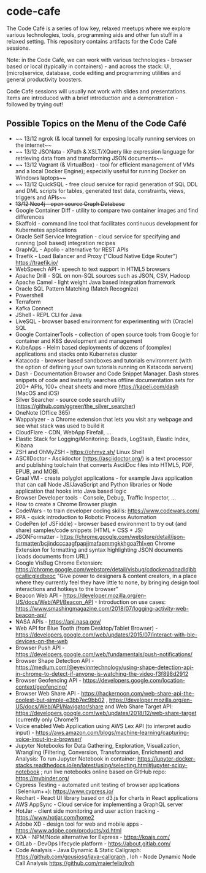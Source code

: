 # code-cafe
The Code Café is a series of low key, relaxed meetups where we explore various technologies, tools, programming aids and other fun stuff in a relaxed setting. This repository contains artifacts for the Code Café sessions.

Note: in the Code Café, we can work with various technologies - browser based or local (typically in containers) - and across the stack: UI, (micro)service, database, code editing and programming utilities and general productivity boosters. 

Code Café sessions will usually not work with slides and presentations. Items are introduced with a brief introduction and a demonstration - followed by trying out!

## Possible Topics on the Menu of the Code Café

* ~~ 13/12 ngrok (& local tunnel) for exposing locally running services on the internet~~
* ~~ 13/12 JSONata - XPath & XSLT/XQuery like expression language for retrieving data from and transforming JSON documents~~
* ~~ 13/12 Vagrant (& VirtualBox) - tool for efficient management of VMs and a local Docker Engine); especially useful for running Docker on Windows laptops~~
* ~~ 13/12 QuickSQL - free cloud service for rapid generation of SQL DDL and DML scripts for tables, generated test data, constraints, views, triggers and APIs~~
* ~~13/12 Neo4j - open source Graph Database~~
* Google Container Diff - utility to compare two container images and find differences
* Skaffold - command line tool that facilitates continuous development for Kubernetes applications
* Oracle Self Service Integration - cloud service for specifying and running (poll based) integration recipes
* GraphQL - Apollo - alternative for REST APIs
* Traefik - Load Balancer and Proxy ("Cloud Native Edge Router") https://traefik.io/
* WebSpeech API - speech to text support in HTML5 browsers
* Apache Drill - SQL on non-SQL sources such as JSON, CSV, Hadoop 
* Apache Camel - light weight Java based integration framework
* Oracle SQL Pattern Matching (Match Recognize)
* Powershell
* Terraform
* Kafka Connect
* JShell - REPL CLI for Java
* LiveSQL - browser based environment for experimenting with (Oracle) SQL
* Google ContainerTools - collection of open source tools from Google for container and K8S development and management
* KubeApps - Helm based deployments of dozens of (complex) applications and stacks onto Kubernetes cluster
* Katacoda - browser based sandboxes and tutorials environment (with the option of defining your own tutorials running on Katacoda servers)
* Dash -  Documentation Browser and Code Snippet Manager. Dash stores snippets of code and instantly searches offline documentation sets for 200+ APIs, 100+ cheat sheets and more https://kapeli.com/dash (MacOS and iOS)
* Silver Searcher - source code search utility (https://github.com/ggreer/the_silver_searcher)
* OneNote (Office 365)
* Wappalyzer - a Chrome extension that lets you visit any webpage and see what stack was used to build it
* CloudFlare - CDN, WebApp Firefall, ...
* Elastic Stack for Logging/Monitoring: Beads, LogStash, Elastic Index, Kibana
* ZSH and OhMyZSH - https://ohmyz.sh/  Linux Shell 
* ASCIIDoctor - Asciidoctor (https://asciidoctor.org/) is a text processor and publishing toolchain that converts AsciiDoc files into HTML5, PDF, EPUB, and MOBI.
* Graal VM - create polyglot applications - for example Java application that can call Node JS/JavaScript and Python libraries or Node application that hooks into Java based logic
* Browser Developer tools - Console, Debug, Traffic Inspector, ...
* How to create a Chrome Browser plugin
* CodeWars - to train developer coding skills: https://www.codewars.com/ 
* RPA - quick introduction to Robotic Process Automation
* CodePen (of JSFiddle) - browser based environment to try out (and share) samples/code snippets (HTML + CSS + JS)
* JSONFormatter - https://chrome.google.com/webstore/detail/json-formatter/bcjindcccaagfpapjjmafapmmgkkhgoa?hl=en Chrome Extension for formatting and syntax highlighting JSON documents (loads documents from URL)
* Google VisBug Chrome Extension: https://chrome.google.com/webstore/detail/visbug/cdockenadnadldjbbgcallicgledbeoc "Give power to designers & content creators, in a place where they currently feel they have little to none, by bringing design tool interactions and hotkeys to the browser"
* Beacon Web API - https://developer.mozilla.org/en-US/docs/Web/API/Beacon_API - Introduction on use cases: https://www.smashingmagazine.com/2018/07/logging-activity-web-beacon-api/ 
* NASA APIs - https://api.nasa.gov/ 
* Web API for Blue Tooth (from Desktop/Tablet Browser) - https://developers.google.com/web/updates/2015/07/interact-with-ble-devices-on-the-web
* Browser Push API - https://developers.google.com/web/fundamentals/push-notifications/ 
* Browser Shape Detection API - https://medium.com/@eyevinntechnology/using-shape-detection-api-in-chrome-to-detect-if-anyone-is-watching-the-video-f3f898d2912 
* Browser Geofencing API - https://developers.google.com/location-context/geofencing/ 
* Browser Web Share API - https://hackernoon.com/web-share-api-the-coolest-but-simple-e3bb7ec9bb02 , https://developer.mozilla.org/en-US/docs/Web/API/Navigator/share and Web Share Target API: https://developers.google.com/web/updates/2018/12/web-share-target  (currently only Chrome?)
* Voice enabled Web Application using AWS Lex API (to interpret audio input) - https://aws.amazon.com/blogs/machine-learning/capturing-voice-input-in-a-browser/    
* Jupyter Notebooks for Data Gathering, Exploration, Visualization, Wrangling (Filtering, Conversion, Transformation, Enrichment) and Analysis: To run Jupyter Notebook in container: https://jupyter-docker-stacks.readthedocs.io/en/latest/using/selecting.html#jupyter-scipy-notebook ; run live notebooks online based on GitHub repo: https://mybinder.org/ 
* Cypress Testing - automated unit testing of browser applications (Selenium++): https://www.cypress.io/ 
* Rechart - React UI library based on d3.js for charts in React applications
* AWS AppSync - Cloud service for implementing a GraphQL server
* HotJar - client side monitoring and user action tracking - https://www.hotjar.com/home2 
* Adobe XD - design tool for web and mobile apps - https://www.adobe.com/products/xd.html 
* KOA - NPM/Node alternative for Express - https://koajs.com/ 
* GitLab - DevOps lifecycle platform - https://about.gitlab.com/ 
* Code Analysis - Java Dynamic & Static Callgraph: https://github.com/gousiosg/java-callgraph , Ioh - Node Dynamic Node Call Analysis   https://github.com/maierfelix/Iroh

